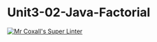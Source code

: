 # Unit3-02-Java-Factorial

[![Mr Coxall's Super Linter](https://github.com/ICS4U-Programming-JaydinM/Unit3-02-Java-Factorial/workflows/Mr%20Coxall's%20Super%20Linter/badge.svg)](https://github.com/ICS4U-Programming-JaydinM/Unit3-02-Java-Factorial/actions/)
